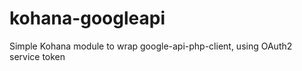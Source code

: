 kohana-googleapi
================

Simple Kohana module to wrap google-api-php-client, using OAuth2 service token
